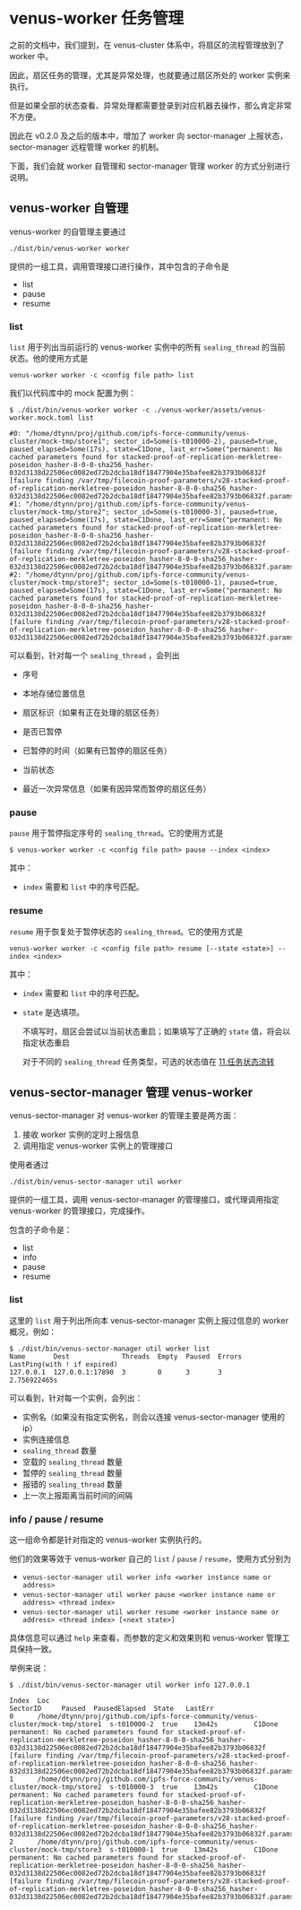# venus-worker 任务管理

之前的文档中，我们提到，在 venus-cluster 体系中，将扇区的流程管理放到了 worker 中。

因此，扇区任务的管理，尤其是异常处理，也就要通过扇区所处的 worker 实例来执行。

但是如果全部的状态查看、异常处理都需要登录到对应机器去操作，那么肯定非常不方便。

因此在 v0.2.0 及之后的版本中，增加了 worker 向 sector-manager 上报状态，sector-manager 远程管理 worker 的机制。

下面，我们会就 worker 自管理和 sector-manager 管理 worker 的方式分别进行说明。



## venus-worker 自管理

venus-worker 的自管理主要通过

```
./dist/bin/venus-worker worker
```

提供的一组工具，调用管理接口进行操作，其中包含的子命令是

- list
- pause
- resume



### list

`list` 用于列出当前运行的 venus-worker 实例中的所有 `sealing_thread` 的当前状态。他的使用方式是

```
venus-worker worker -c <config file path> list
```



我们以代码库中的 mock 配置为例：

```
$ ./dist/bin/venus-worker worker -c ./venus-worker/assets/venus-worker.mock.toml list

#0: "/home/dtynn/proj/github.com/ipfs-force-community/venus-cluster/mock-tmp/store1"; sector_id=Some(s-t010000-2), paused=true, paused_elapsed=Some(17s), state=C1Done, last_err=Some("permanent: No cached parameters found for stacked-proof-of-replication-merkletree-poseidon_hasher-8-0-0-sha256_hasher-032d3138d22506ec0082ed72b2dcba18df18477904e35bafee82b3793b06832f [failure finding /var/tmp/filecoin-proof-parameters/v28-stacked-proof-of-replication-merkletree-poseidon_hasher-8-0-0-sha256_hasher-032d3138d22506ec0082ed72b2dcba18df18477904e35bafee82b3793b06832f.params]")
#1: "/home/dtynn/proj/github.com/ipfs-force-community/venus-cluster/mock-tmp/store2"; sector_id=Some(s-t010000-3), paused=true, paused_elapsed=Some(17s), state=C1Done, last_err=Some("permanent: No cached parameters found for stacked-proof-of-replication-merkletree-poseidon_hasher-8-0-0-sha256_hasher-032d3138d22506ec0082ed72b2dcba18df18477904e35bafee82b3793b06832f [failure finding /var/tmp/filecoin-proof-parameters/v28-stacked-proof-of-replication-merkletree-poseidon_hasher-8-0-0-sha256_hasher-032d3138d22506ec0082ed72b2dcba18df18477904e35bafee82b3793b06832f.params]")
#2: "/home/dtynn/proj/github.com/ipfs-force-community/venus-cluster/mock-tmp/store3"; sector_id=Some(s-t010000-1), paused=true, paused_elapsed=Some(17s), state=C1Done, last_err=Some("permanent: No cached parameters found for stacked-proof-of-replication-merkletree-poseidon_hasher-8-0-0-sha256_hasher-032d3138d22506ec0082ed72b2dcba18df18477904e35bafee82b3793b06832f [failure finding /var/tmp/filecoin-proof-parameters/v28-stacked-proof-of-replication-merkletree-poseidon_hasher-8-0-0-sha256_hasher-032d3138d22506ec0082ed72b2dcba18df18477904e35bafee82b3793b06832f.params]")
```

可以看到，针对每一个 `sealing_thread` ，会列出

- 序号

- 本地存储位置信息
- 扇区标识（如果有正在处理的扇区任务）
- 是否已暂停
- 已暂停的时间（如果有已暂停的扇区任务）
- 当前状态
- 最近一次异常信息（如果有因异常而暂停的扇区任务）



### pause

`pause` 用于暂停指定序号的 `sealing_thread`。它的使用方式是

```
$ venus-worker worker -c <config file path> pause --index <index>
```

其中：

- `index` 需要和 `list` 中的序号匹配。



### resume

`resume` 用于恢复处于暂停状态的 `sealing_thread`。它的使用方式是

```
venus-worker worker -c <config file path> resume [--state <state>] --index <index>
```

其中：

- `index` 需要和 `list` 中的序号匹配。

- `state` 是选填项。

  不填写时，扇区会尝试以当前状态重启；如果填写了正确的 `state` 值，将会以指定状态重启

  对于不同的 `sealing_thread` 任务类型，可选的状态值在 [11.任务状态流转](./11.任务状态流转.md)



## venus-sector-manager 管理 venus-worker

venus-sector-manager 对 venus-worker 的管理主要是两方面：

1. 接收 worker 实例的定时上报信息
2. 调用指定 venus-worker 实例上的管理接口

使用者通过

```
./dist/bin/venus-sector-manager util worker
```

提供的一组工具，调用 venus-sector-manager 的管理接口，或代理调用指定 venus-worker 的管理接口，完成操作。

包含的子命令是：

- list
- info
- pause
- resume



### list

这里的 `list` 用于列出所向本 venus-sector-manager 实例上报过信息的 worker 概况，例如：

```
$ ./dist/bin/venus-sector-manager util worker list
Name       Dest             Threads  Empty  Paused  Errors  LastPing(with ! if expired)
127.0.0.1  127.0.0.1:17890  3        0      3       3       2.756922465s
```

可以看到，针对每一个实例，会列出：

- 实例名（如果没有指定实例名，则会以连接 venus-sector-manager 使用的 ip）
- 实例连接信息
- `sealing_thread` 数量
- 空载的 `sealing_thread` 数量
- 暂停的 `sealing_thread` 数量
- 报错的 `sealing_thread` 数量
- 上一次上报距离当前时间的间隔



### info / pause / resume

这一组命令都是针对指定的 venus-worker 实例执行的。

他们的效果等效于 venus-worker 自己的 `list` / `pause` / `resume`，使用方式分别为

- `venus-sector-manager util worker info <worker instance name or address>`
- `venus-sector-manager util worker pause <worker instance name or address> <thread index>`
- `venus-sector-manager util worker resume <worker instance name or address> <thread index> [<next state>]`

具体信息可以通过 `help` 来查看，而参数的定义和效果则和 venus-worker 管理工具保持一致。

举例来说：

```
$ ./dist/bin/venus-sector-manager util worker info 127.0.0.1

Index  Loc                                                                             SectorID     Paused  PausedElapsed  State   LastErr
0      /home/dtynn/proj/github.com/ipfs-force-community/venus-cluster/mock-tmp/store1  s-t010000-2  true    13m42s         C1Done  permanent: No cached parameters found for stacked-proof-of-replication-merkletree-poseidon_hasher-8-0-0-sha256_hasher-032d3138d22506ec0082ed72b2dcba18df18477904e35bafee82b3793b06832f [failure finding /var/tmp/filecoin-proof-parameters/v28-stacked-proof-of-replication-merkletree-poseidon_hasher-8-0-0-sha256_hasher-032d3138d22506ec0082ed72b2dcba18df18477904e35bafee82b3793b06832f.params]
1      /home/dtynn/proj/github.com/ipfs-force-community/venus-cluster/mock-tmp/store2  s-t010000-3  true    13m42s         C1Done  permanent: No cached parameters found for stacked-proof-of-replication-merkletree-poseidon_hasher-8-0-0-sha256_hasher-032d3138d22506ec0082ed72b2dcba18df18477904e35bafee82b3793b06832f [failure finding /var/tmp/filecoin-proof-parameters/v28-stacked-proof-of-replication-merkletree-poseidon_hasher-8-0-0-sha256_hasher-032d3138d22506ec0082ed72b2dcba18df18477904e35bafee82b3793b06832f.params]
2      /home/dtynn/proj/github.com/ipfs-force-community/venus-cluster/mock-tmp/store3  s-t010000-1  true    13m42s         C1Done  permanent: No cached parameters found for stacked-proof-of-replication-merkletree-poseidon_hasher-8-0-0-sha256_hasher-032d3138d22506ec0082ed72b2dcba18df18477904e35bafee82b3793b06832f [failure finding /var/tmp/filecoin-proof-parameters/v28-stacked-proof-of-replication-merkletree-poseidon_hasher-8-0-0-sha256_hasher-032d3138d22506ec0082ed72b2dcba18df18477904e35bafee82b3793b06832f.params]
```

